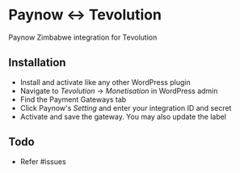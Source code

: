 # Paynow <-> Tevolution

Paynow Zimbabwe integration for Tevolution

## Installation

- Install and activate like any other WordPress plugin
- Navigate to _Tevolution_ -> _Monetisation_ in WordPress admin
- Find the Payment Gateways tab
- Click Paynow's _Setting_ and enter your integration ID and secret
- Activate and save the gateway. You may also update the label

## Todo

- Refer #issues
